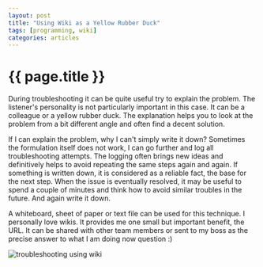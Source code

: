 ```yaml
---
layout: post
title: "Using Wiki as a Yellow Rubber Duck"
tags: [programming, wiki]
categories: articles
---
```


# {{ page.title }}

During troubleshooting it can be quite useful try to explain the problem.
The listener's personality is not particularly important in this case.
It can be a colleague or a yellow rubber duck.
The explanation helps you to look at the problem from a bit different angle
and often find a decent solution.

If I can explain the problem, why I can't simply write it down?
Sometimes the formulation itself does not work,
I can go further and log all troubleshooting attempts.
The logging often brings new ideas
and definitively helps to avoid repeating the same steps again and again.
If something is written down, it is considered as a reliable fact, 
the base for the next step. When the issue is eventually resolved, 
it may be useful to spend a couple of minutes 
and think how to avoid similar troubles in the future. 
And again write it down.

A whiteboard, sheet of paper or text file can be used for this technique. 
I personally love wikis. It provides me one small but important benefit, the URL. 
It can be shared with other team members 
or sent to my boss as the precise answer to what I am doing now question :)

![troubleshooting using wiki](http://farm7.static.flickr.com/6064/6131664091_3d4608b56e_z.jpg)
